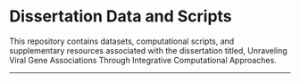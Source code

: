 # Dissertation Data and Scripts

This repository contains datasets, computational scripts, and supplementary resources associated with the dissertation titled, Unraveling Viral Gene Associations Through Integrative Computational Approaches.

---
